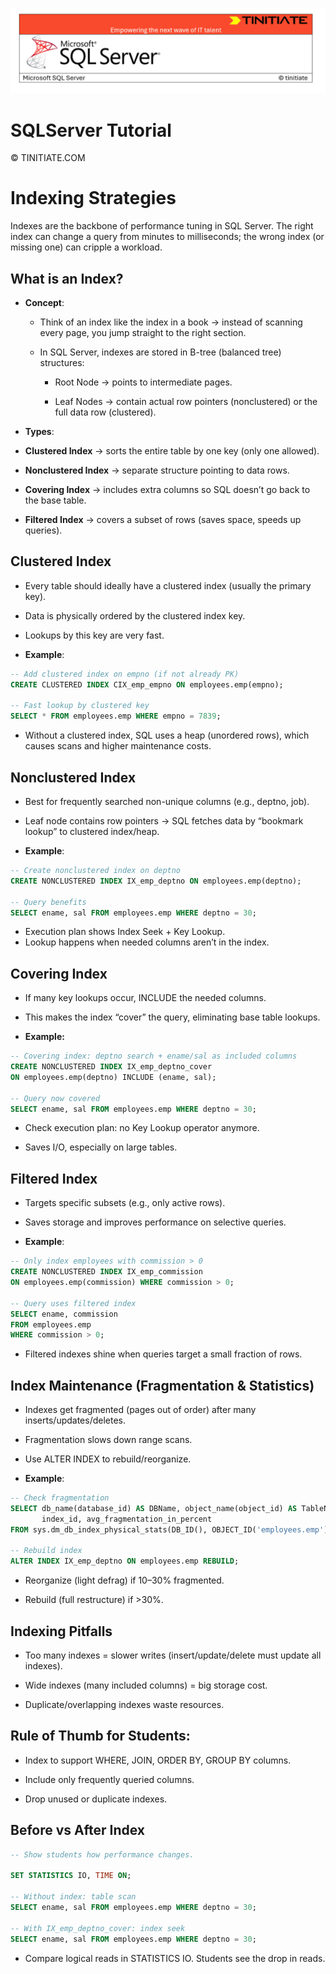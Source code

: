 ![SQLServer Tinitiate Image](sqlserver.png)

# SQLServer Tutorial

&copy; TINITIATE.COM

# Indexing Strategies

Indexes are the backbone of performance tuning in SQL Server. The right index can change a query from minutes to milliseconds; the wrong index (or missing one) can cripple a workload.

## What is an Index?

* **Concept**:

  * Think of an index like the index in a book → instead of scanning every page, you jump straight to the right section.
  
  * In SQL Server, indexes are stored in B-tree (balanced tree) structures:

    * Root Node → points to intermediate pages.
    
    * Leaf Nodes → contain actual row pointers (nonclustered) or the full data row (clustered).

* **Types**:

* **Clustered Index** → sorts the entire table by one key (only one allowed).

* **Nonclustered Index** → separate structure pointing to data rows.

* **Covering Index** → includes extra columns so SQL doesn’t go back to the base table.

* **Filtered Index** → covers a subset of rows (saves space, speeds up queries).

## Clustered Index

* Every table should ideally have a clustered index (usually the primary key).

* Data is physically ordered by the clustered index key.

* Lookups by this key are very fast.

* **Example**:

```sql
-- Add clustered index on empno (if not already PK)
CREATE CLUSTERED INDEX CIX_emp_empno ON employees.emp(empno);

-- Fast lookup by clustered key
SELECT * FROM employees.emp WHERE empno = 7839;
```

* Without a clustered index, SQL uses a heap (unordered rows), which causes scans and higher maintenance costs.

## Nonclustered Index

* Best for frequently searched non-unique columns (e.g., deptno, job).

* Leaf node contains row pointers → SQL fetches data by “bookmark lookup” to clustered index/heap.

* **Example**:

```sql
-- Create nonclustered index on deptno
CREATE NONCLUSTERED INDEX IX_emp_deptno ON employees.emp(deptno);

-- Query benefits
SELECT ename, sal FROM employees.emp WHERE deptno = 30;

```

* Execution plan shows Index Seek + Key Lookup.
* Lookup happens when needed columns aren’t in the index.

## **Covering Index**

* If many key lookups occur, INCLUDE the needed columns.

* This makes the index “cover” the query, eliminating base table lookups.

* **Example:**

```sql
-- Covering index: deptno search + ename/sal as included columns
CREATE NONCLUSTERED INDEX IX_emp_deptno_cover
ON employees.emp(deptno) INCLUDE (ename, sal);

-- Query now covered
SELECT ename, sal FROM employees.emp WHERE deptno = 30;
```

* Check execution plan: no Key Lookup operator anymore.

* Saves I/O, especially on large tables.

## Filtered Index

* Targets specific subsets (e.g., only active rows).

* Saves storage and improves performance on selective queries.

* **Example**:

```sql
-- Only index employees with commission > 0
CREATE NONCLUSTERED INDEX IX_emp_commission
ON employees.emp(commission) WHERE commission > 0;

-- Query uses filtered index
SELECT ename, commission
FROM employees.emp
WHERE commission > 0;
```

* Filtered indexes shine when queries target a small fraction of rows.

##  Index Maintenance (Fragmentation & Statistics)

* Indexes get fragmented (pages out of order) after many inserts/updates/deletes.

* Fragmentation slows down range scans.

* Use ALTER INDEX to rebuild/reorganize.

* **Example**:

```sql
-- Check fragmentation
SELECT db_name(database_id) AS DBName, object_name(object_id) AS TableName,
       index_id, avg_fragmentation_in_percent
FROM sys.dm_db_index_physical_stats(DB_ID(), OBJECT_ID('employees.emp'), NULL, NULL, 'LIMITED');

-- Rebuild index
ALTER INDEX IX_emp_deptno ON employees.emp REBUILD;
```

* Reorganize (light defrag) if 10–30% fragmented.

* Rebuild (full restructure) if >30%.

## Indexing Pitfalls

* Too many indexes = slower writes (insert/update/delete must update all indexes).

* Wide indexes (many included columns) = big storage cost.

* Duplicate/overlapping indexes waste resources.

## Rule of Thumb for Students:

* Index to support WHERE, JOIN, ORDER BY, GROUP BY columns.

* Include only frequently queried columns.

* Drop unused or duplicate indexes.

## Before vs After Index

```sql
-- Show students how performance changes.

SET STATISTICS IO, TIME ON;

-- Without index: table scan
SELECT ename, sal FROM employees.emp WHERE deptno = 30;

-- With IX_emp_deptno_cover: index seek
SELECT ename, sal FROM employees.emp WHERE deptno = 30;
```
* Compare logical reads in STATISTICS IO. Students see the drop in reads.
